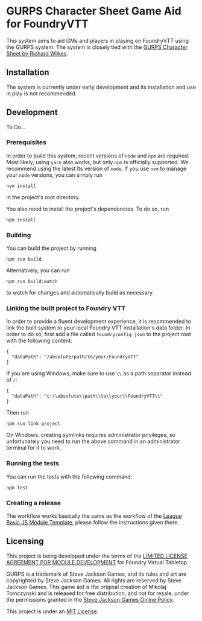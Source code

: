 # GURPS Character Sheet Game Aid for FoundryVTT

This system aims to aid GMs and players in playing on FoundryVTT using the GURPS system.
The system is closely tied with the [GURPS Character Sheet by Richard Wilkes].

## Installation

The system is currently under early development and its installation and use in play is not recommended.

## Development

To Do...

### Prerequisites

In order to build this system, recent versions of `node` and `npm` are
required. Most likely, using `yarn` also works, but only `npm` is officially
supported. We recommend using the latest lts version of `node`. If you use `nvm`
to manage your `node` versions, you can simply run

```
nvm install
```

in the project's root directory.

You also need to install the project's dependencies. To do so, run

```
npm install
```

### Building

You can build the project by running

```
npm run build
```

Alternatively, you can run

```
npm run build:watch
```

to watch for changes and automatically build as necessary.

### Linking the built project to Foundry VTT

In order to provide a fluent development experience, it is recommended to link
the built system to your local Foundry VTT installation's data folder. In
order to do so, first add a file called `foundryconfig.json` to the project root
with the following content:

```
{
  "dataPath": "/absolute/path/to/your/FoundryVTT"
}
```

If you are using Windows, make sure to use `\\` as a path separator instead of
`/`:

```
{
  "dataPath": "c:\\absolute\\path\\to\\your\\FoundryVTT\\"
}
```

Then run

```
npm run link-project
```

On Windows, creating symlinks requires administrator privileges, so unfortunately
you need to run the above command in an administrator terminal for it to work.

### Running the tests

You can run the tests with the following command:

```
npm test
```

### Creating a release

The workflow works basically the same as the workflow of the [League Basic JS Module Template], please follow the
instructions given there.

## Licensing

This project is being developed under the terms of the
[LIMITED LICENSE AGREEMENT FOR MODULE DEVELOPMENT] for Foundry Virtual Tabletop.

GURPS is a trademark of Steve Jackson Games, and its rules and art are copyrighted by Steve Jackson Games. All rights are reserved by Steve Jackson Games. This game aid is the original creation of Mikolaj Tomczynski and is released for free distribution, and not for resale, under the permissions granted in the [Steve Jackson Games Online Policy].

This project is under an [MIT License].

[GURPS Character Sheet by Richard Wilkes]: https://gurpscharactersheet.com/
[League Basic JS Module Template]: https://github.com/League-of-Foundry-Developers/FoundryVTT-Module-Template
[LIMITED LICENSE AGREEMENT FOR MODULE DEVELOPMENT]: https://foundryvtt.com/article/license/
[Steve Jackson Games Online Policy]: http://www.sjgames.com/general/online_policy.html
[MIT License]: https://github.com/crnormand/gurps/blob/master/LICENSE.md
